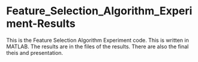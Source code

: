 # Feature_Selection_Algorithm_Experiment-Results
This is the Feature Selection Algorithm Experiment code.
This is written in MATLAB.
The results are in the files of the results. There are also the final theis and presentation.
